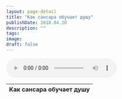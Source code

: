 ```yaml
---
layout: page-detail
title: "Как сансара обучает душу"
publishDate: 2018.04.20
description: ""
tags:
image:
draft: false
---
```


<audio title="2018.04.20 - Как сансара обучает душу.mp3" src="https://filer-api.advayta.org/v1.0/public/files/75171" controls=""></audio>

| Как сансара обучает душу |
| ------------------------ |

  
